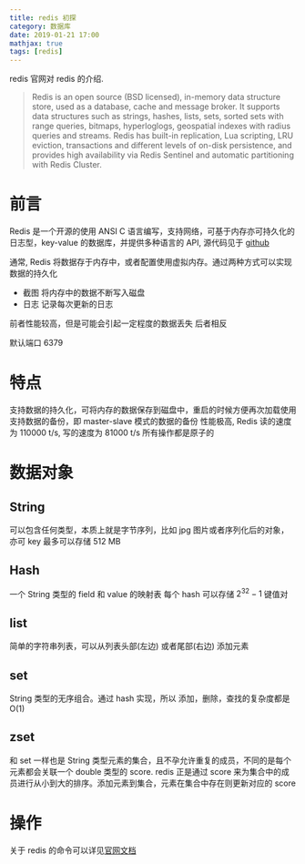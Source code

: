 ```yaml
---
title: redis 初探
category: 数据库
date: 2019-01-21 17:00
mathjax: true
tags: [redis]
---
```


redis 官网对 redis 的介绍.

> Redis is an open source (BSD licensed), in-memory data structure store, used as a database, cache and message broker. It supports data structures such as strings, hashes, lists, sets, sorted sets with range queries, bitmaps, hyperloglogs, geospatial indexes with radius queries and streams. Redis has built-in replication, Lua scripting, LRU eviction, transactions and different levels of on-disk persistence, and provides high availability via Redis Sentinel and automatic partitioning with Redis Cluster.

# 前言

Redis 是一个开源的使用 ANSI C 语言编写，支持网络，可基于内存亦可持久化的日志型，key-value 的数据库，并提供多种语言的 API, 源代码见于 [github](https://github.com/antirez/redis)

通常, Redis 将数据存于内存中，或者配置使用虚拟内存。通过两种方式可以实现数据的持久化

- 截图
  将内存中的数据不断写入磁盘
- 日志
  记录每次更新的日志

前者性能较高，但是可能会引起一定程度的数据丢失
后者相反

默认端口 6379

# 特点

支持数据的持久化，可将内存的数据保存到磁盘中，重启的时候方便再次加载使用
支持数据的备份，即 master-slave 模式的数据的备份
性能极高, Redis 读的速度为 110000 t/s, 写的速度为 81000 t/s
所有操作都是原子的

# 数据对象

## String

可以包含任何类型，本质上就是字节序列，比如 jpg 图片或者序列化后的对象，亦可 key 最多可以存储 512 MB

## Hash

一个 String 类型的 field 和 value 的映射表
每个 hash 可以存储 $2^{32} - 1$ 键值对

## list

简单的字符串列表，可以从列表头部(左边) 或者尾部(右边) 添加元素

## set

String 类型的无序组合。通过 hash 实现，所以 添加，删除，查找的复杂度都是 O(1)

## zset

和 set 一样也是 String 类型元素的集合，且不孕允许重复的成员，不同的是每个元素都会关联一个 double 类型的 score.
redis 正是通过 score 来为集合中的成员进行从小到大的排序。添加元素到集合，元素在集合中存在则更新对应的 score

# 操作

关于 redis 的命令可以详见[官网文档](https://redis.io/commands)